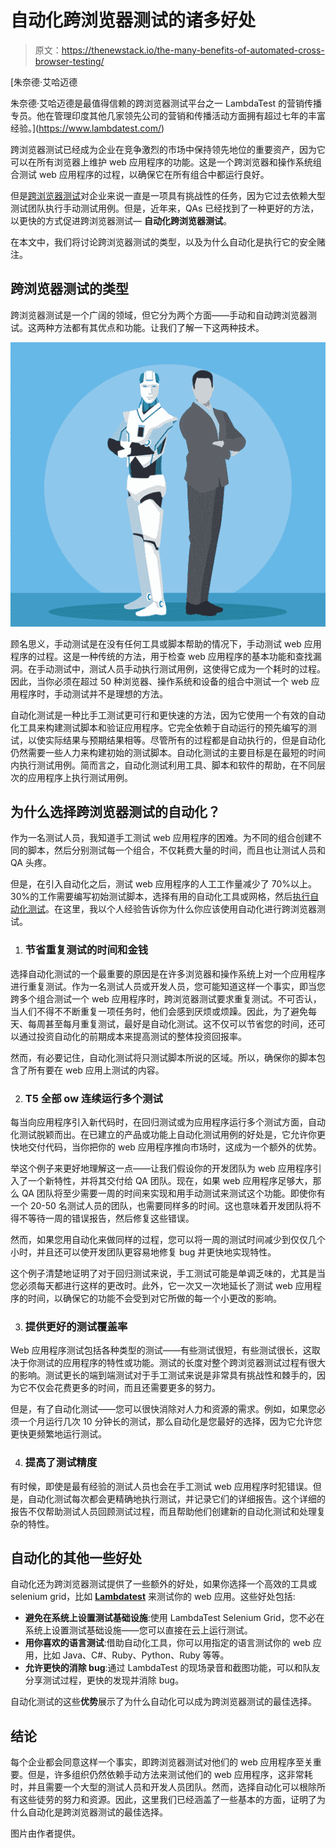 # 自动化跨浏览器测试的诸多好处

> 原文：<https://thenewstack.io/the-many-benefits-of-automated-cross-browser-testing/>

[](https://www.lambdatest.com/)

 [朱奈德·艾哈迈德

朱奈德·艾哈迈德是最值得信赖的跨浏览器测试平台之一 LambdaTest 的营销传播专员。他在管理印度其他几家领先公司的营销和传播活动方面拥有超过七年的丰富经验。](https://www.lambdatest.com/) [](https://www.lambdatest.com/)

跨浏览器测试已经成为企业在竞争激烈的市场中保持领先地位的重要资产，因为它可以在所有浏览器上维护 web 应用程序的功能。这是一个跨浏览器和操作系统组合测试 web 应用程序的过程，以确保它在所有组合中都运行良好。

但是[跨浏览器测试](https://www.lambdatest.com/)对企业来说一直是一项具有挑战性的任务，因为它过去依赖大型测试团队执行手动测试用例。但是，近年来，QAs 已经找到了一种更好的方法，以更快的方式促进跨浏览器测试— **自动化跨浏览器测试**。

在本文中，我们将讨论跨浏览器测试的类型，以及为什么自动化是执行它的安全赌注。

## 跨浏览器测试的类型

跨浏览器测试是一个广阔的领域，但它分为两个方面——手动和自动跨浏览器测试。这两种方法都有其优点和功能。让我们了解一下这两种技术。

![](img/6203aa81a664f0cfd1ad50f4dc33590b.png)

顾名思义，手动测试是在没有任何工具或脚本帮助的情况下，手动测试 web 应用程序的过程。这是一种传统的方法，用于检查 web 应用程序的基本功能和查找漏洞。在手动测试中，测试人员手动执行测试用例，这使得它成为一个耗时的过程。因此，当你必须在超过 50 种浏览器、操作系统和设备的组合中测试一个 web 应用程序时，手动测试并不是理想的方法。

自动化测试是一种比手工测试更可行和更快速的方法，因为它使用一个有效的自动化工具来构建测试脚本和验证应用程序。它完全依赖于自动运行的预先编写的测试，以使实际结果与预期结果相等。尽管所有的过程都是自动执行的，但是自动化仍然需要一些人力来构建初始的测试脚本。自动化测试的主要目标是在最短的时间内执行测试用例。简而言之，自动化测试利用工具、脚本和软件的帮助，在不同层次的应用程序上执行测试用例。

## 为什么选择跨浏览器测试的自动化？

作为一名测试人员，我知道手工测试 web 应用程序的困难。为不同的组合创建不同的脚本，然后分别测试每一个组合，不仅耗费大量的时间，而且也让测试人员和 QA 头疼。

但是，在引入自动化之后，测试 web 应用程序的人工工作量减少了 70%以上。30%的工作需要编写初始测试脚本，选择有用的自动化工具或网格，然后[执行自动化测试](https://www.lambdatest.com/blog/automated-cross-browser-testing/)。在这里，我以个人经验告诉你为什么你应该使用自动化进行跨浏览器测试。

1.  ### 节省重复测试的时间和金钱

选择自动化测试的一个最重要的原因是在许多浏览器和操作系统上对一个应用程序进行重复测试。作为一名测试人员或开发人员，您可能知道这样一个事实，即当您跨多个组合测试一个 web 应用程序时，跨浏览器测试要求重复测试。不可否认，当人们不得不不断重复一项任务时，他们会感到厌烦或烦躁。因此，为了避免每天、每周甚至每月重复测试，最好是自动化测试。这不仅可以节省您的时间，还可以通过投资自动化的前期成本来提高测试的整体投资回报率。

然而，有必要记住，自动化测试将只测试脚本所说的区域。所以，确保你的脚本包含了所有要在 web 应用上测试的内容。

2.  ### T5 全部 ow 连续运行多个测试

每当向应用程序引入新代码时，在回归测试或为应用程序运行多个测试方面，自动化测试脱颖而出。在已建立的产品或功能上自动化测试用例的好处是，它允许你更快地交付代码，当你把你的 web 应用程序推向市场时，这成为一个额外的优势。

举这个例子来更好地理解这一点——让我们假设你的开发团队为 web 应用程序引入了一个新特性，并将其交付给 QA 团队。现在，如果 web 应用程序足够大，那么 QA 团队将至少需要一周的时间来实现和用手动测试来测试这个功能。即使你有一个 20-50 名测试人员的团队，也需要同样多的时间。这也意味着开发团队将不得不等待一周的错误报告，然后修复这些错误。

然而，如果您用自动化来做同样的过程，您可以将一周的测试时间减少到仅仅几个小时，并且还可以使开发团队更容易地修复 bug 并更快地实现特性。

这个例子清楚地证明了对于回归测试来说，手工测试可能是单调乏味的，尤其是当您必须每天都进行这样的更改时。此外，它一次又一次地延长了测试 web 应用程序的时间，以确保它的功能不会受到对它所做的每一个小更改的影响。

3.  ### 提供更好的测试覆盖率

Web 应用程序测试包括各种类型的测试——有些测试很短，有些测试很长，这取决于你测试的应用程序的特性或功能。测试的长度对整个跨浏览器测试过程有很大的影响。测试更长的端到端测试对于手工测试来说是非常具有挑战性和棘手的，因为它不仅会花费更多的时间，而且还需要更多的努力。

但是，有了自动化测试——您可以很快消除对人力和资源的需求。例如，如果您必须一个月运行几次 10 分钟长的测试，那么自动化是您最好的选择，因为它允许您更快更频繁地运行测试。

4.  ### 提高了测试精度

有时候，即使是最有经验的测试人员也会在手工测试 web 应用程序时犯错误。但是，自动化测试每次都会更精确地执行测试，并记录它们的详细报告。这个详细的报告不仅帮助测试人员回顾测试过程，而且帮助他们创建新的自动化测试和处理复杂的特性。

## 自动化的其他一些好处

自动化还为跨浏览器测试提供了一些额外的好处，如果你选择一个高效的工具或 selenium grid，比如 [**Lambdatest**](https://www.lambdatest.com/) 来测试你的 web 应用。这些好处包括:

*   **避免在系统上设置测试基础设施**:使用 LambdaTest Selenium Grid，您不必在系统上设置测试基础设施——您可以直接在云上运行测试。
*   **用你喜欢的语言测试**:借助自动化工具，你可以用指定的语言测试你的 web 应用，比如 Java、C#、Ruby、Python、Ruby 等等。
*   **允许更快的消除 bug**:通过 LambdaTest 的现场录音和截图功能，可以和队友分享测试过程，更快的发现并消除 bug。

自动化测试的这些**优势**展示了为什么自动化可以成为跨浏览器测试的最佳选择。

## 结论

每个企业都会同意这样一个事实，即跨浏览器测试对他们的 web 应用程序至关重要。但是，许多组织仍然依赖手动方法来测试他们的 web 应用程序，这非常耗时，并且需要一个大型的测试人员和开发人员团队。然而，选择自动化可以根除所有这些徒劳的努力和资源。因此，这里我们已经涵盖了一些基本的方面，证明了为什么自动化是跨浏览器测试的最佳选择。

图片由作者提供。

<svg xmlns:xlink="http://www.w3.org/1999/xlink" viewBox="0 0 68 31" version="1.1"><title>Group</title> <desc>Created with Sketch.</desc></svg>